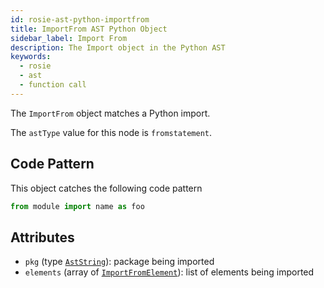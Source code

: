 ```yaml
---
id: rosie-ast-python-importfrom
title: ImportFrom AST Python Object
sidebar_label: Import From
description: The Import object in the Python AST
keywords:
  - rosie
  - ast
  - function call
---
```


The `ImportFrom` object matches a Python import.

The `astType` value for this node is `fromstatement`.

## Code Pattern

This object catches the following code pattern

```python
from module import name as foo
```

## Attributes

- `pkg` (type [`AstString`](/docs/rosie/ast/common/rosie-ast-common-aststring)): package being imported
- `elements` (array of [`ImportFromElement`](/docs/rosie/ast/python/rosie-ast-python-importfromelement)): list of elements being imported
